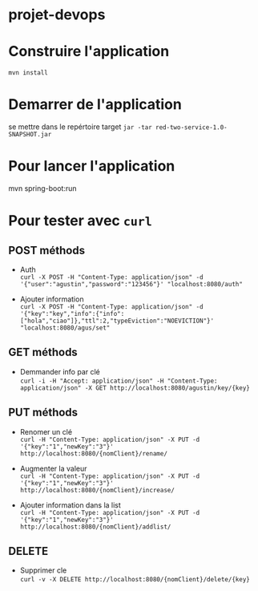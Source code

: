 # projet-devops

# Construire l'application
`mvn install`

# Demarrer de l'application
 se mettre dans le repértoire target
`jar -tar red-two-service-1.0-SNAPSHOT.jar`

# Pour lancer l'application 
 mvn spring-boot:run

# Pour tester avec `curl`
## POST méthods
* Auth \
`curl -X POST -H "Content-Type: application/json" -d '{"user":"agustin","password":"123456"}' "localhost:8080/auth"`

* Ajouter information \
`curl -X POST -H "Content-Type: application/json" -d '{"key":"key","info":{"info":["hola","ciao"]},"ttl":2,"typeEviction":"NOEVICTION"}' "localhost:8080/agus/set"`


## GET méthods
* Demmander info par clé \
`curl -i -H "Accept: application/json" -H "Content-Type: application/json" -X GET http://localhost:8080/agustin/key/{key}`

## PUT méthods
* Renomer un clé \
`curl -H "Content-Type: application/json" -X PUT -d '{"key":"1","newKey":"3"}' http://localhost:8080/{nomClient}/rename/`

* Augmenter la valeur \
`curl -H "Content-Type: application/json" -X PUT -d '{"key":"1","newKey":"3"}' http://localhost:8080/{nomClient}/increase/`

* Ajouter information dans la list \
`curl -H "Content-Type: application/json" -X PUT -d '{"key":"1","newKey":"3"}' http://localhost:8080/{nomClient}/addlist/`

## DELETE
* Supprimer cle \
`curl -v -X DELETE http://localhost:8080/{nomClient}/delete/{key}`
